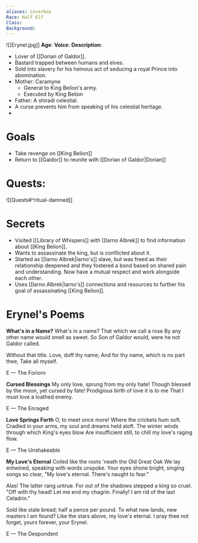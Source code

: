 ```yaml
---
aliases: Loverboy
Race: Half Elf
Class: 
Background:
---
```

![[Erynel.jpg]]
**Age**: 
**Voice**: 
**Description**: 
- Lover of [[Dorian of Galdor]].
- Bastard trapped between humans and elves.
- Sold into slavery for his heinous act of seducing a royal Prince into abomination.
- Mother: Caramyne
	- General to King Belion's army.
	- Executed by King Belion
- Father: A shiradi celestial.
- A curse prevents him from speaking of his celestial heritage.
- 
# Goals
- Take revenge on [[King Belion]]
- Return to [[Galdor]] to reunite with [[Dorian of Galdor|Dorian]]
# Quests:
![[Quests#^ritual-damned]]

# Secrets
- Visited [[Library of Whispers]] with [[Iarno Albrek]] to find information about [[King Belion]].
- Wants to assassinate the king, but is conflicted about it.
- Started as [[Iarno Albrek|Iarno's]] slave, but was freed as their relationship deepened and they fostered a bond based on shared pain and understanding. Now have a mutual respect and work alongside each other.
- Uses [[Iarno Albrek|Iarno's]] connections and resources to further his goal of assassinating [[King Belion]]. 

# Erynel's Poems
**What's in a Name?**
What's in a name? That which we call a rose
By any other name would smell as sweet.
So Son of Galdor would, were he not Galdor called.

Without that title. Love, doff thy name;
And for thy name, which is no part thee,
Take all myself.

E — The Forlorn

**Cursed Blessings**
My only love, sprung from my only hate!
Though blessed by the moon, yet cursed by fate!
Prodigious birth of love it is to me
That I must love a loathed enemy.

E — The Enraged

**Love Springs Forth**
O, to meet once more! Where the crickets hum soft.
Cradled in your arms, my soul and dreams held aloft.
The winter winds through which King's eyes blow
Are insufficient still, to chill my love's raging flow.

E — The Unshakeable

**My Love's Eternal**
Coiled like the roots 'neath the Old Great Oak
We lay entwined, speaking with words unspoke.
Your eyes shone bright, singing songs so clear,
"My love's eternal. There's naught to fear."

Alas! The latter rang untrue.
For out of the shadows stepped a king so cruel.
"Off with thy head! Let me end my chagrin.
Finally! I am rid of the last Celadrin."

Sold like stale bread; half a pence per pound.
To what new lands, new masters I am found?
Like the stars above, my love's eternal.
I pray thee not forget, yours forever, your Erynel.

E — The Despondent 